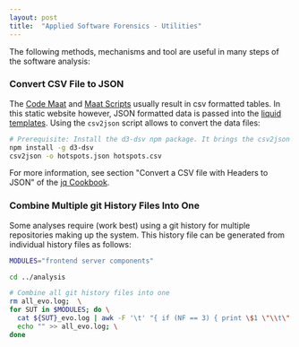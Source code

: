 ```yaml
---
layout: post
title:  "Applied Software Forensics - Utilities"
---
```


The following methods, mechanisms and tool are useful in many steps of the software analysis:

### Convert CSV File to JSON

The [Code Maat](https://github.com/adamtornhill/code-maat) and [Maat Scripts](https://github.com/adamtornhill/maat-scripts) usually result in csv formatted tables. In this static website however, JSON formatted data is passed into the [liquid templates](https://shopify.github.io/liquid/). Using the `csv2json` script allows to convert the data files:

```sh
# Prerequisite: Install the d3-dsv npm package. It brings the csv2json command
npm install -g d3-dsv
csv2json -o hotspots.json hotspots.csv
```

For more information, see section "Convert a CSV file with Headers to JSON" of the [jq Cookbook](https://github.com/stedolan/jq/wiki/Cookbook#convert-a-csv-file-with-headers-to-json).

### Combine Multiple git History Files Into One

Some analyses require (work best) using a git history for multiple repositories making up the system. This history file can be generated from individual history files as follows:

```sh
MODULES="frontend server components"

cd ../analysis

# Combine all git history files into one
rm all_evo.log;  \
for SUT in $MODULES; do \
  cat ${SUT}_evo.log | awk -F '\t' "{ if (NF == 3) { print \$1 \"\\t\" \$2 \"\\t\" \"$SUT/\" \$3 } else { print \$0 } }" >> all_evo.log; \
  echo "" >> all_evo.log; \
done
```
